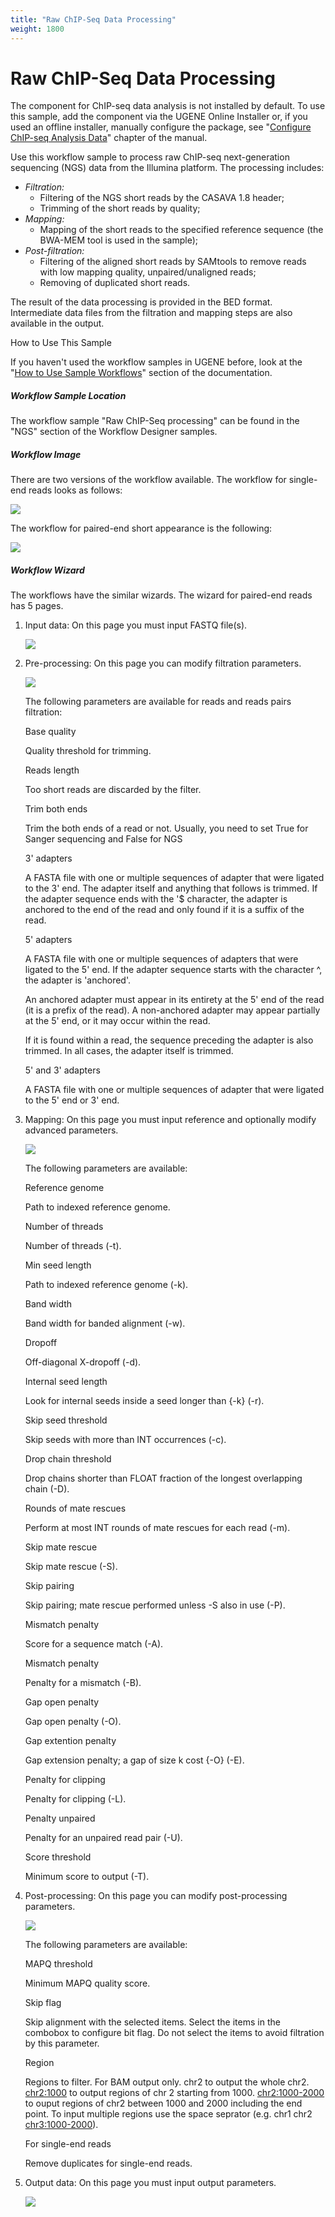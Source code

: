 ```yaml
---
title: "Raw ChIP-Seq Data Processing"
weight: 1800
---
```



# Raw ChIP-Seq Data Processing

The component for ChIP-seq data analysis is not installed by default. To use this sample, add the component via the UGENE Online Installer or, if you used an offline installer, manually configure the package, see "[Configure ChIP-seq Analysis Data](/wiki/pages/createpage.action?spaceKey=UM&title=Configure+ChIP-Seq+Analysis+Data&linkCreation=true&fromPageId=65930463)" chapter of the manual.

Use this workflow sample to process raw ChIP-seq next-generation sequencing (NGS) data from the Illumina platform. The processing includes:

*   _Filtration:_
    *   Filtering of the NGS short reads by the CASAVA 1.8 header;
    *   Trimming of the short reads by quality;
*   _Mapping:_
    *   Mapping of the short reads to the specified reference sequence (the BWA-MEM tool is used in the sample);
*   _Post-filtration:_
    *   Filtering of the aligned short reads by SAMtools to remove reads with low mapping quality, unpaired/unaligned reads;
    *   Removing of duplicated short reads.

The result of the data processing is provided in the BED format. Intermediate data files from the filtration and mapping steps are also available in the output.

How to Use This Sample

If you haven't used the workflow samples in UGENE before, look at the "[How to Use Sample Workflows](how-to-use-sample-workflows.md)" section of the documentation.

##### Workflow Sample Location

The workflow sample "Raw ChIP-Seq processing" can be found in the "NGS" section of the Workflow Designer samples.

##### Workflow Image

There are two versions of the workflow available. The workflow for single-end reads looks as follows:


![](/images/65930463/65930464.png)

The workflow for paired-end short appearance is the following:


![](/images/65930463/65930465.png)

##### Workflow Wizard

The workflows have the similar wizards. The wizard for paired-end reads has 5 pages.

1.  Input data: On this page you must input FASTQ file(s).


    ![](/images/65930463/65930466.png)

2.  Pre-processing: On this page you can modify filtration parameters.


    ![](/images/65930463/65930467.png)

    The following parameters are available for reads and reads pairs filtration:

    Base quality

    Quality threshold for trimming.

    Reads length

    Too short reads are discarded by the filter.

    Trim both ends

    Trim the both ends of a read or not. Usually, you need to set True for Sanger sequencing and False for NGS

    3' adapters

    A FASTA file with one or multiple sequences of adapter that were ligated to the 3' end. The adapter itself and anything that follows is trimmed. If the adapter sequence ends with the '$ character, the adapter is anchored to the end of the read and only found if it is a suffix of the read.



    5' adapters

    A FASTA file with one or multiple sequences of adapters that were ligated to the 5' end. If the adapter sequence starts with the character ^, the adapter is 'anchored'.

    An anchored adapter must appear in its entirety at the 5' end of the read (it is a prefix of the read). A non-anchored adapter may appear partially at the 5' end, or it may occur within the read.

    If it is found within a read, the sequence preceding the adapter is also trimmed. In all cases, the adapter itself is trimmed.

    5' and 3' adapters

     A FASTA file with one or multiple sequences of adapter that were ligated to the 5' end or 3' end.

3.  Mapping: On this page you must input reference and optionally modify advanced parameters.


    ![](/images/65930463/65930468.png)

    The following parameters are available:

    Reference genome

    Path to indexed reference genome.

    Number of threads

    Number of threads (-t).

    Min seed length

    Path to indexed reference genome (-k).

    Band width

    Band width for banded alignment (-w).

    Dropoff

    Off-diagonal X-dropoff (-d).

    Internal seed length

    Look for internal seeds inside a seed longer than {-k} (-r).

    Skip seed threshold

    Skip seeds with more than INT occurrences (-c).

    Drop chain threshold

    Drop chains shorter than FLOAT fraction of the longest overlapping chain (-D).

    Rounds of mate rescues

    Perform at most INT rounds of mate rescues for each read (-m).

    Skip mate rescue

    Skip mate rescue (-S).

    Skip pairing

    Skip pairing; mate rescue performed unless -S also in use (-P).

    Mismatch penalty

    Score for a sequence match (-A).

    Mismatch penalty

    Penalty for a mismatch (-B).

    Gap open penalty

    Gap open penalty (-O).

    Gap extention penalty

    Gap extension penalty; a gap of size k cost {-O} (-E).

    Penalty for clipping

    Penalty for clipping (-L).

    Penalty unpaired

    Penalty for an unpaired read pair (-U).

    Score threshold

    Minimum score to output (-T).

4.  Post-processing: On this page you can modify post-processing parameters.


    ![](/images/65930463/65930469.png)

    The following parameters are available:

    MAPQ threshold

    Minimum MAPQ quality score.

    Skip flag

    Skip alignment with the selected items. Select the items in the combobox to configure bit flag. Do not select the items to avoid filtration by this parameter.

    Region

    Regions to filter. For BAM output only. chr2 to output the whole chr2. [chr2:1000](http://chr2:1000) to output regions of chr 2 starting from 1000. [chr2:1000-2000](http://chr2:1000-2000) to ouput regions of chr2 between 1000 and 2000 including the end point. To input multiple regions use the space seprator (e.g. chr1 chr2 [chr3:1000-2000](http://chr3:1000-2000)).

    For single-end reads

    Remove duplicates for single-end reads.

5.  Output data: On this page you must input output parameters.


    ![](/images/65930463/65930470.png)
